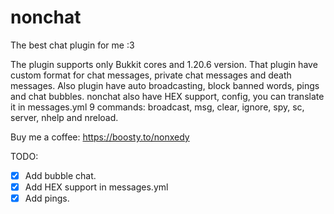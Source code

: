 # nonchat
 The best chat plugin for me :3

The plugin supports only Bukkit cores and 1.20.6 version.
That plugin have custom format for chat messages, private chat messages and death messages. Also plugin have auto broadcasting, block banned words, pings and chat bubbles.
nonchat also have HEX support, config, you can translate it in messages.yml
9 commands: broadcast, msg, clear, ignore, spy, sc, server, nhelp and nreload.

Buy me a coffee: https://boosty.to/nonxedy

TODO:
- [X] Add bubble chat.
- [X] Add HEX support in messages.yml
- [X] Add pings.
